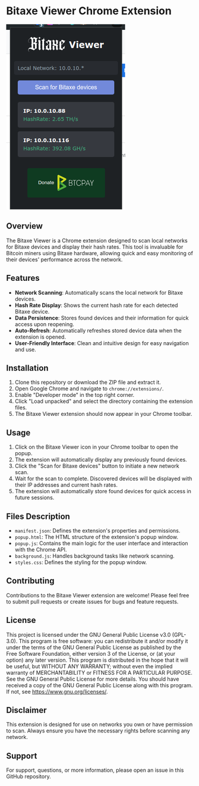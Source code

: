 # Bitaxe Viewer Chrome Extension
![BitaxeViewerExtension](/img/bitaxeviewer.png)
## Overview

The Bitaxe Viewer is a Chrome extension designed to scan local networks for Bitaxe devices and display their hash rates. This tool is invaluable for Bitcoin miners using Bitaxe hardware, allowing quick and easy monitoring of their devices' performance across the network.

## Features

- **Network Scanning**: Automatically scans the local network for Bitaxe devices.
- **Hash Rate Display**: Shows the current hash rate for each detected Bitaxe device.
- **Data Persistence**: Stores found devices and their information for quick access upon reopening.
- **Auto-Refresh**: Automatically refreshes stored device data when the extension is opened.
- **User-Friendly Interface**: Clean and intuitive design for easy navigation and use.

## Installation

1. Clone this repository or download the ZIP file and extract it.
2. Open Google Chrome and navigate to `chrome://extensions/`.
3. Enable "Developer mode" in the top right corner.
4. Click "Load unpacked" and select the directory containing the extension files.
5. The Bitaxe Viewer extension should now appear in your Chrome toolbar.

## Usage

1. Click on the Bitaxe Viewer icon in your Chrome toolbar to open the popup.
2. The extension will automatically display any previously found devices.
3. Click the "Scan for Bitaxe devices" button to initiate a new network scan.
4. Wait for the scan to complete. Discovered devices will be displayed with their IP addresses and current hash rates.
5. The extension will automatically store found devices for quick access in future sessions.

## Files Description

- `manifest.json`: Defines the extension's properties and permissions.
- `popup.html`: The HTML structure of the extension's popup window.
- `popup.js`: Contains the main logic for the user interface and interaction with the Chrome API.
- `background.js`: Handles background tasks like network scanning.
- `styles.css`: Defines the styling for the popup window.

## Contributing

Contributions to the Bitaxe Viewer extension are welcome! Please feel free to submit pull requests or create issues for bugs and feature requests.

## License

This project is licensed under the GNU General Public License v3.0 (GPL-3.0).
This program is free software: you can redistribute it and/or modify it under the terms of the GNU General Public License as published by the Free Software Foundation, either version 3 of the License, or (at your option) any later version.
This program is distributed in the hope that it will be useful, but WITHOUT ANY WARRANTY; without even the implied warranty of MERCHANTABILITY or FITNESS FOR A PARTICULAR PURPOSE. See the GNU General Public License for more details.
You should have received a copy of the GNU General Public License along with this program. If not, see https://www.gnu.org/licenses/.

## Disclaimer

This extension is designed for use on networks you own or have permission to scan. Always ensure you have the necessary rights before scanning any network.

## Support

For support, questions, or more information, please open an issue in this GitHub repository.